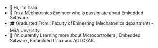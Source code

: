 - 👋 Hi, I’m Israa
- 👀 I'm a Mechatronics Engineer who is passionate about Embedded Software.
- 🎓 Graduated From : Faculty of Enineering (Mechatronics department) - MSA Unversity.
- 🌱 I’m currently Learning more about Microcontrollers , Embedded Sofware , Embedded Linux and AUTOSAR. 


<!---
Israa-Elganainy/Israa-Elganainy is a ✨ special ✨ repository because its `README.md` (this file) appears on your GitHub profile.
You can click the Preview link to take a look at your changes.
--->
